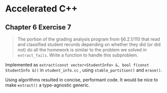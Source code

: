 # Accelerated C++
## Chapter 6 Exercise 7

>The portion of the grading analysis program from §6.2.1/110 that read and classified
>student records depending on whether they did (or did not) do all the homework is similar to
>the problem we solved in `extract_fails`. Write a function to handle this subproblem.

Implemented as `extract(const vector<StudentInfo> &, bool f(const StudentInfo &))` in 
`student_info.cc` , using `stable_partition()` and `erase()`.

Using algorithms resulted in concise, performant code. It would be nice to make `extract()` a 
type-agnostic generic.
